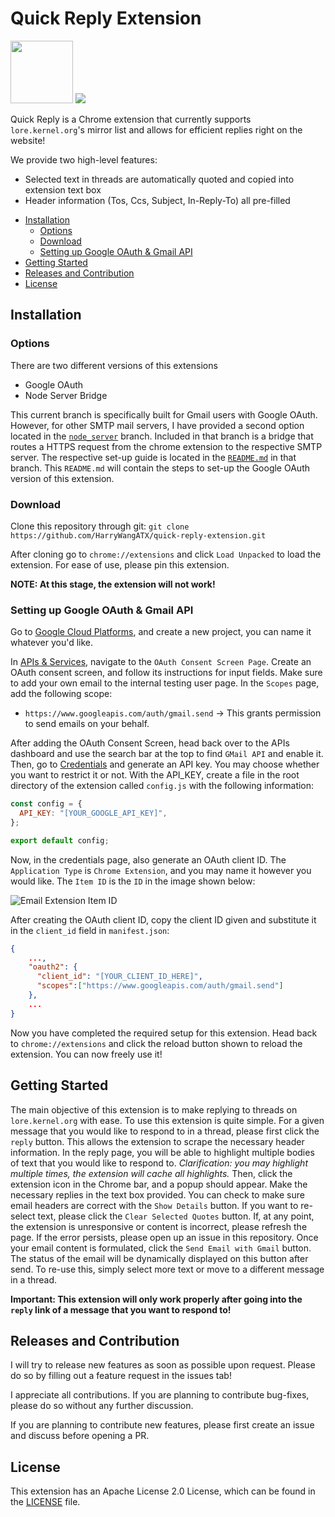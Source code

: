 # Quick Reply Extension

<img src="https://i.imgur.com/uCzwy3s.png" heigth="200" width="100">
<img src="https://i.imgur.com/uOKVVUI.png" />

Quick Reply is a Chrome extension that currently supports `lore.kernel.org`'s mirror list and allows for efficient replies right on the website!

We provide two high-level features:
- Selected text in threads are automatically quoted and copied into extension text box
- Header information (Tos, Ccs, Subject, In-Reply-To) all pre-filled


<!-- toc -->

- [Installation](https://github.com/HarryWangATX/quick-reply-extension/tree/main#installation)
    - [Options](https://github.com/HarryWangATX/quick-reply-extension/tree/main#options)
    - [Download](https://github.com/HarryWangATX/quick-reply-extension/tree/main#download)
    - [Setting up Google OAuth & Gmail API](https://github.com/HarryWangATX/quick-reply-extension/tree/main#setting-up-google-oauth--gmail-api)
- [Getting Started](https://github.com/HarryWangATX/quick-reply-extension/tree/main#getting-started)
- [Releases and Contribution](https://github.com/HarryWangATX/quick-reply-extension/tree/main#releases-and-contribution)
- [License](https://github.com/HarryWangATX/quick-reply-extension/tree/main#releases-and-contribution)

<!-- tocstop -->


## Installation

### Options

There are two different versions of this extensions
- Google OAuth
- Node Server Bridge

This current branch is specifically built for Gmail users with Google OAuth. However, for other SMTP mail servers, I have provided a second option located in the [`node_server`](https://github.com/HarryWangATX/quick-reply-extension/tree/node_server) branch. Included in that branch is a bridge that routes a HTTPS request from the chrome extension to the respective SMTP server. The respective set-up guide is located in the [`README.md`](https://github.com/HarryWangATX/quick-reply-extension/tree/node_server#readme) in that branch. This `README.md` will contain the steps to set-up the Google OAuth version of this extension.

### Download

Clone this repository through git: `git clone https://github.com/HarryWangATX/quick-reply-extension.git`

After cloning go to `chrome://extensions` and click `Load Unpacked` to load the extension. For ease of use, please pin this extension. 

**NOTE: At this stage, the extension will not work!**

### Setting up Google OAuth & Gmail API

Go to [Google Cloud Platforms](https://console.cloud.google.com/), and create a new project, you can name it whatever you'd like.

In [APIs & Services](https://console.cloud.google.com/apis/dashboard), navigate to the `OAuth Consent Screen Page`. Create an OAuth consent screen, and follow its instructions for input fields. Make sure to add your own email to the internal testing user page. In the `Scopes` page, add the following scope:

- `https://www.googleapis.com/auth/gmail.send` → This grants permission to send emails on your behalf.

After adding the OAuth Consent Screen, head back over to the APIs dashboard and use the search bar at the top to find `GMail API` and enable it. Then, go to [Credentials](https://console.cloud.google.com/apis/credentials) and generate an API key. You may choose whether you want to restrict it or not. With the API_KEY, create a file in the root directory of the extension called `config.js` with the following information:

```js
const config = {
  API_KEY: "[YOUR_GOOGLE_API_KEY]",
};

export default config;
```
Now, in the credentials page, also generate an OAuth client ID. The `Application Type` is `Chrome Extension`, and you may name it however you would like. The `Item ID` is the `ID` in the image shown below:

![Email Extension Item ID](https://i.imgur.com/tYfk2OP.png)

After creating the OAuth client ID, copy the client ID given and substitute it in the `client_id` field in `manifest.json`:

```json
{
    ...,
    "oauth2": {
      "client_id": "[YOUR_CLIENT_ID_HERE]",
      "scopes":["https://www.googleapis.com/auth/gmail.send"]
    },
    ...
}
```

Now you have completed the required setup for this extension. Head back to `chrome://extensions` and click the reload button shown to reload the extension. You can now freely use it!

## Getting Started

The main objective of this extension is to make replying to threads on `lore.kernel.org` with ease. To use this extension is quite simple. For a given message that you would like to respond to in a thread, please first click the `reply` button. This allows the extension to scrape the necessary header information. In the reply page, you will be able to highlight multiple bodies of text that you would like to respond to. *Clarification: you may highlight multiple times, the extension will cache all highlights.* Then, click the extension icon in the Chrome bar, and a popup should appear. Make the necessary replies in the text box provided. You can check to make sure email headers are correct with the `Show Details` button. If you want to re-select text, please click the `Clear Selected Quotes` button. If, at any point, the extension is unresponsive or content is incorrect, please refresh the page. If the error persists, please open up an issue in this repository. Once your email content is formulated, click the `Send Email with Gmail` button. The status of the email will be dynamically displayed on this button after send. To re-use this, simply select more text or move to a different message in a thread.

**Important: This extension will only work properly after going into the `reply` link of a message that you want to respond to!**

## Releases and Contribution

I will try to release new features as soon as possible upon request. Please do so by filling out a feature request in the issues tab!

I appreciate all contributions. If you are planning to contribute bug-fixes, please do so without any further discussion.

If you are planning to contribute new features, please first create an issue and discuss before opening a PR.

## License

This extension has an Apache License 2.0 License, which can be found in the [LICENSE](https://github.com/HarryWangATX/quick-reply-extension/blob/main/LICENSE) file.

